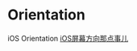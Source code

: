 # Orientation
iOS Orientation
[iOS屏幕方向那点事儿](http://www.viicat.com/2016/12/29/ios%E5%B1%8F%E5%B9%95%E6%96%B9%E5%90%91%E9%82%A3%E7%82%B9%E4%BA%8B%E5%84%BF/"iOS屏幕方向那点事儿")
